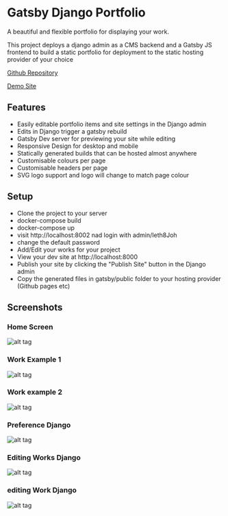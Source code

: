 # Gatsby Django Portfolio
A beautiful and flexible portfolio for displaying your work.

This project deploys a django admin as a CMS backend and a Gatsby JS frontend to build a static portfolio for deployment to the static hosting provider of your choice

[Github Repository](https://github.com/anteatersa/gatsby-django-portfolio)

[Demo Site](http://demo.umlungu.co.uk)

## Features

- Easily editable portfolio items and site settings in the Django admin
- Edits in Django trigger a gatsby rebuild
- Gatsby Dev server for previewing your site while editing
- Responsive Design for desktop and mobile
- Statically generated builds that can be hosted almost anywhere
- Customisable colours per page
- Customisable headers per page
- SVG logo support and logo will change to match page colour


## Setup
- Clone the project to your server
- docker-compose build
- docker-compose up
- visit http://localhost:8002 nad login with admin/Ieth8Joh
- change the default password
- Add/Edit your works for your project
- View your dev site at http://localhost:8000
- Publish your site by clicking the "Publish Site" button in the Django admin
- Copy the generated files in gatsby/public folder to your hosting provider (Github pages etc) 


## Screenshots

### Home Screen
![alt tag](https://raw.githubusercontent.com/anteatersa/gatsby-django-portfolio/master/screenshots/home.png)

### Work Example 1
![alt tag](https://raw.githubusercontent.com/anteatersa/gatsby-django-portfolio/master/screenshots/work-1.png)

### Work example 2
![alt tag](https://raw.githubusercontent.com/anteatersa/gatsby-django-portfolio/master/screenshots/work-2.png)

### Preference Django
![alt tag](https://raw.githubusercontent.com/anteatersa/gatsby-django-portfolio/master/screenshots/preferences.png)

### Editing Works Django
![alt tag](https://raw.githubusercontent.com/anteatersa/gatsby-django-portfolio/master/screenshots/works.png)

### editing Work Django
![alt tag](https://raw.githubusercontent.com/anteatersa/gatsby-django-portfolio/master/screenshots/work.png)
